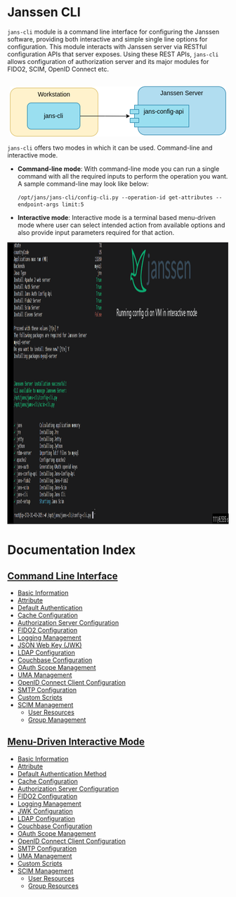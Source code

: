 # Janssen CLI

`jans-cli` module is a command line interface for configuring the Janssen software, providing both interactive and simple single line options for configuration. This module interacts with Janssen server via RESTful configuration APIs that server exposes. Using these REST APIs, `jans-cli` allows configuration of authorization server and its major modules for FIDO2, SCIM, OpenID Connect etc. 
</br>
</br>

<p align="center">
 <img src="../../assets/user/using-jans-cli/images/image-using-jans-cli-comp-04222022.png">
</p>

`jans-cli` offers two modes in which it can be used. Command-line and interactive mode. 

- **Command-line mode**: With command-line mode you can run a single command with all the required inputs to perform the operation you want. A sample command-line may look like below:

  ```
  /opt/jans/jans-cli/config-cli.py --operation-id get-attributes --endpoint-args limit:5
  ```

- **Interactive mode**: Interactive mode is a terminal based menu-driven mode where user can select intended action from available options and also provide input parameters required for that action.

<p align="center">
  <img src="../../assets/user/using-jans-cli/images/gif-jans-cli-interactive-mode-04232022.gif" width="850" height="641" />
</p>

# Documentation Index

## [Command Line Interface](cli-index.md)

* [Basic Information](cli-tips.md)
* [Attribute](cli-attribute.md)
* [Default Authentication](cli-default-authentication-method.md)
* [Cache Configuration](cli-cache-configuration.md)
* [Authorization Server Configuration](cli-jans-authorization-server.md)
* [FIDO2 Configuration](cli-janssen-fido2-configuration.md)
* [Logging Management](cli-logging-configuration.md)
* [JSON Web Key (JWK)](cli-jwk-json-web-key-jwk.md)
* [LDAP Configuration](cli-ldap-configuration.md)
* [Couchbase Configuration](cli-couchbase-configuration.md)
* [OAuth Scope Management](cli-oauthscopes.md)
* [UMA Management](cli-oauthumaresources.md)
* [OpenID Connect Client Configuration](cli-openid-connect-client-configuration.md)
* [SMTP Configuration](cli-smtp-configuration.md)
* [Custom Scripts](cli-custom-scripts.md)
* [SCIM Management](cli-scim.md)
  * [User Resources](cli-user.md)
  * [Group Management](cli-group.md)

## [Menu-Driven Interactive Mode](im/im-index.md)

* [Basic Information](im/im-tips.md)
* [Attribute](im/im-attribute.md)
* [Default Authentication Method](im/im-authentication-method.md)
* [Cache Configuration](im/im-cache-configuration.md)
* [Authorization Server Configuration](im/im-jans-authorization-server.md)
* [FIDO2 Configuration](im/im-janssen-fido2.md)
* [Logging Management](im/im-janssen-logging-configuration.md)
* [JWK Configuration](im/im-json-web-key.md)
* [LDAP Configuration](im/im-ldap-configuration.md)
* [Couchbase Configuration](im/im-couchbase-configuration.md)
* [OAuth Scope Management](im/im-oauth-scopes.md)
* [OpenID Connect Client Configuration](im/im-openid-connect-clients.md)
* [SMTP Configuration](im/im-smtp-server-configuration.md)
* [UMA Management](im/im-user-managed-access-(uma).md)
* [Custom Scripts](im/im-custom-scripts.md)
* [SCIM Management](cli-scim.md)
  * [User Resources](im/im-user.md)
  * [Group Resources](im/im-group.md)
